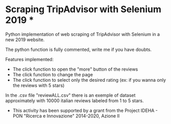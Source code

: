 # Scraping TripAdvisor with Selenium 2019 *

Python implementation of web scraping of TripAdvisor with Selenium in a new 2019 website.

The python function is fully commented, write me if you have doubts.

Features implemented: 
  - The click function to open the "more" button of the reviews 
  - The click function to change the page
  - The click function to select only the desired rating (ex: if you wanna only the reviews with 5 stars)
  
In the .csv file "reviewALL.csv" there is an exemple of dataset approximately with 10000 italian reviews labeled from 1 to 5 stars.

* This activity has been supported by a grant from the Project IDEHA - PON "Ricerca e Innovazione" 2014-2020, Azione II
